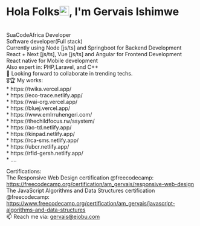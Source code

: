 
<h1 align="">Hola Folks<img width="25px" src="https://raw.githubusercontent.com/blackcater/blackcater/master/images/Hi.gif" alt="Hi from Gersh"/>, I'm Gervais Ishimwe</h1>
<br/>
SuaCodeAfrica Developer<br/>
Software developer(Full stack)<br/>
Currently using Node [js/ts] and Springboot for Backend Development <br/>
React + Next [js/ts], Vue [js/ts] and Angular for Frontend Development<br/>
React native for Mobile development<br/>
Also expert in: PHP,Laravel, and C++<br/>
👯 Looking forward to collaborate in trending techs.<br/>
🎖🏆 My works:<br/>
* https://twika.vercel.app/ <br/>
* https://eco-trace.netlify.app/  <br/>
* https://wai-org.vercel.app/ <br/>
* https://bluej.vercel.app/<br/>
* https://www.emlrruhengeri.com/<br/>
* https://thechildfocus.rw/ssystem/ <br/>
* https://ao-td.netlify.app/ <br/>
* https://kinpad.netlify.app/<br/>
* https://rca-sms.netlify.app/<br/>
* https://ubcr.netlify.app/<br/>
* https://rfid-gersh.netlify.app/<br/>
* ....<br/>

Certifications: <br/>
The Responsive Web Design certification @freecodecamp: https://freecodecamp.org/certification/am_gervais/responsive-web-design <br/>
The JavaScript Algorithms and Data Structures certification @freecodecamp: https://www.freecodecamp.org/certification/am_gervais/javascript-algorithms-and-data-structures <br/>
📫 Reach me via: gervais@ejobu.com

